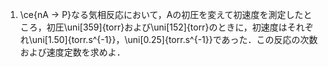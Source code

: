 1. \ce{nA -> P}なる気相反応において，Aの初圧を変えて初速度を測定したところ，初圧\uni[359]{torr}および\uni[152]{torr}のときに，初速度はそれぞれ\uni[1.50]{torr.s^{-1}}，\uni[0.25]{torr.s^{-1}}であった．この反応の次数および速度定数を求めよ．

